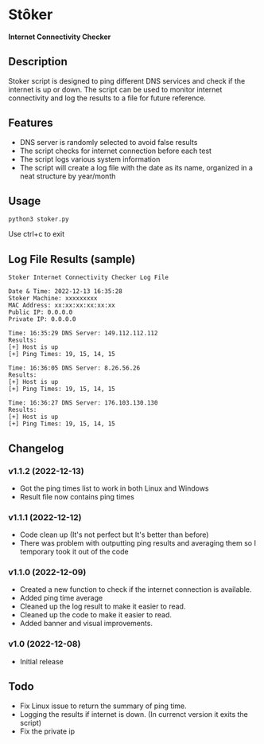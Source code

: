 # Stôker
**Internet Connectivity Checker**

## Description
Stoker script is designed to ping different DNS services and check if the internet is up or down. The script can be used to monitor internet connectivity and log the results to a file for future reference.

## Features
- DNS server is randomly selected to avoid false results
- The script checks for internet connection before each test
- The script logs various system information
- The script will create a log file with the date as its name, organized in a neat structure by year/month

## Usage
```
python3 stoker.py
```

Use ctrl+c to exit

## Log File Results (sample)
```
Stoker Internet Connectivity Checker Log File

Date & Time: 2022-12-13 16:35:28
Stoker Machine: xxxxxxxxx
MAC Address: xx:xx:xx:xx:xx:xx
Public IP: 0.0.0.0
Private IP: 0.0.0.0

Time: 16:35:29 DNS Server: 149.112.112.112
Results: 
[+] Host is up
[+] Ping Times: 19, 15, 14, 15

Time: 16:36:05 DNS Server: 8.26.56.26
Results: 
[+] Host is up
[+] Ping Times: 19, 15, 14, 15

Time: 16:36:27 DNS Server: 176.103.130.130
Results: 
[+] Host is up
[+] Ping Times: 19, 15, 14, 15
```

## Changelog
### v1.1.2 (2022-12-13)
- Got the ping times list to work in both Linux and Windows
- Result file now contains ping times

### v1.1.1 (2022-12-12)
- Code clean up (It's not perfect but It's better than before)
- There was problem with outputting ping results and averaging them so I temporary took it out of the code

### v1.1.0 (2022-12-09)
- Created a new function to check if the internet connection is available.
- Added ping time average
- Cleaned up the log result to make it easier to read.
- Cleaned up the code to make it easier to read.
- Added banner and visual improvements.
### v1.0 (2022-12-08)
- Initial release

## Todo
- Fix Linux issue to return the summary of ping time.
- Logging the results if internet is down. (In currenct version it exits the script)
- Fix the private ip
